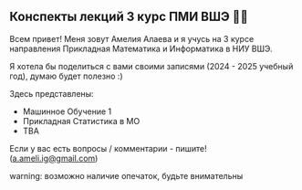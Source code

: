 ## Конспекты лекций 3 курс ПМИ ВШЭ 🧚‍♀️

Всем привет! Меня зовут Амелия Алаева и я учусь на 3 курсе направления Прикладная Математика и Информатика в НИУ ВШЭ.

Я хотела бы поделиться с вами своими записями (2024 - 2025 учебный год), думаю будет полезно :)

Здесь представлены:
+ Машинное Обучение 1
+ Прикладная Статистика в МО
+ TBA

Если у вас есть вопросы / комментарии - пишите! (a.ameli.ig@gmail.com)

warning: возможно наличие опечаток, будьте внимательны
